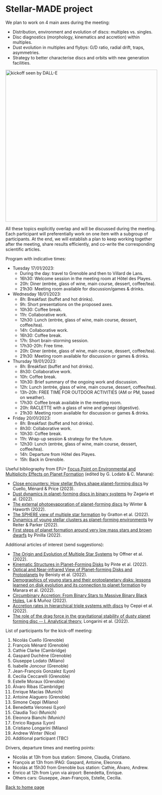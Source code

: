 # Stellar-MADE project

We plan to work on 4 main axes during the meeting: 
- Distribution, environment and evolution of discs: multiples vs. singles.
- Disc diagnostics (morphology, kinematics and accretion) within multiples.
- Dust evolution in multiples and flybys: G/D ratio, radial drift, traps, asymmetries.
- Strategy to better characterise discs and orbits with new generation facilities.

<img src="https://nicolascuello.github.io/Stellar-MADE/images/DALLE-kickoff.png" alt="kickoff seen by DALL-E" width="500"/>

All these topics explicitly overlap and will be discussed during the meeting. Each participant will preferentially work on one item with a subgroup of participants. At the end, we will establish a plan to keep working together after the meeting, share results efficiently, and co-write the corresponding scientific articles.

Program with indicative times:  
- Tuesday 17/01/2023:  
    - During the day: travel to Grenoble and then to Villard de Lans.
    - 16h30: Welcome session in the meeting room at Hôtel des Playes.
    - 20h: Diner (entrée, glass of wine, main course, dessert, coffee/tea).
    - 21h30: Meeting room available for discussion/games & drinks.  
- Wednesday 18/01/2023:  
    - 8h: Breakfast (buffet and hot drinks).
    - 9h: Short presentations on the proposed axes.
    - 10h30: Coffee break.
    - 11h: Collaborative work.
    - 12h30: Lunch (entrée, glass of wine, main course, dessert, coffee/tea).
    - 14h: Collaborative work.
    - 16h30: Coffee break.
    - 17h: Short brain-storming session.
    - 17h30-20h: Free time.
    - 20h: Diner (entrée, glass of wine, main course, dessert, coffee/tea).
    - 21h30: Meeting room available for discussion or games & drinks.  
- Thursday 19/01/2023:
    - 8h: Breakfast (buffet and hot drinks).
    - 8h30: Collaborative work.
    - 10h: Coffee break.
    - 10h30: Brief summary of the ongoing work and discussion.
    - 12h: Lunch (entrée, glass of wine, main course, dessert, coffee/tea).
    - 13h-20h: FREE TIME FOR OUTDOOR ACTIVITIES (AM or PM, based on weather).
    - 17h30: Coffee break available in the meeting room.
    - 20h: RACLETTE with a glass of wine and genepi (digestive).
    - 21h30: Meeting room available for discussion or games & drinks.  
- Friday 20/01/2023:
    - 8h: Breakfast (buffet and hot drinks).
    - 8h30: Collaborative work.
    - 10h30: Coffee break.
    - 11h: Wrap-up session & strategy for the future.
    - 12h30: Lunch (entrée, glass of wine, main course, dessert, coffee/tea).
    - 14h: Departure from Hôtel des Playes.
    - 15h: Back in Grenoble.  

Useful bibliography from EPJ+ [Focus Point on Environmental and Multiplicity Effects on Planet Formation](https://epjplus.epj.org/component/toc/?task=topic&id=1726) (edited by G. Lodato & C. Manara):
- [Close encounters: How stellar flybys shape planet-forming discs](https://arxiv.org/abs/2207.09752) by Cuello, Ménard & Price (2023).
- [Dust dynamics in planet-forming discs in binary systems](https://arxiv.org/abs/2212.07711) by Zagaria et al. (2022).
- [The external photoevaporation of planet-forming discs](https://arxiv.org/abs/2206.11910) by Winter & Haworth (2022).
- [The SPHERE view of multiple star formation](https://arxiv.org/abs/2211.01718) by Gratton et al. (2022).
- [Dynamics of young stellar clusters as planet-forming environments](https://arxiv.org/abs/2209.03889) by Reiter & Parker (2022).
- [First steps of planet formation around very low mass stars and brown dwarfs](https://arxiv.org/abs/2210.06560) by Pinilla (2022).

Additional articles of interest (send suggestions):
- [The Origin and Evolution of Multiple Star Systems](https://arxiv.org/abs/2203.10066) by Offner et al. (2022).
- [Kinematic Structures in Planet-Forming Disks](https://arxiv.org/abs/2203.09528) by Pinte et al. (2022).
- [Optical and Near-infrared View of Planet-forming Disks and Protoplanets](https://arxiv.org/abs/2203.09991) by Benisty et al. (2022).
- [Demographics of young stars and their protoplanetary disks: lessons learned on disk evolution and its connection to planet formation](https://arxiv.org/abs/2203.09930) by Manara et al. (2022).
- [Circumbinary Accretion: From Binary Stars to Massive Binary Black Holes](https://arxiv.org/abs/2211.00028), Lai & Muñoz (2022).
- [Accretion rates in hierarchical triple systems with discs](https://arxiv.org/abs/2205.08784) by Ceppi et al. (2022).
- [The role of the drag force in the gravitational stability of dusty planet forming disc -- I. Analytical theory](https://arxiv.org/abs/2212.04986), Longarini et al. (2022).

List of participants for the kick-off meeting:
1. Nicolás Cuello (Grenoble)
2. François Ménard (Grenoble)
3. Cathie Clarke (Cambridge)
4. Gaspard Duchêne (Grenoble)
5. Giuseppe Lodato (Milano) 
6. Isabelle Joncour (Grenoble)
7. Jean-François Gonzalez (Lyon)
8. Cecilia Ceccarelli (Grenoble)
9. Estelle Moraux (Grenoble)
10. Álvaro Ribas (Cambridge)
11. Enrique Macías (Munich)
12. Antoine Alaguero (Grenoble)
13. Simone Ceppi (Milano)
14. Benedetta Veronesi (Lyon)
15. Claudia Toci (Munich)
16. Eleonora Bianchi (Munich)
17. Enrico Ragusa (Lyon)
18. Cristiano Longarini (Milano)
19. Andrew Winter (Nice)
20. Additional participant (TBC)

Drivers, departure times and meeting points:
- Nicolás at 13h from bus station: Simone, Claudia, Cristiano.
- François at 13h from IPAG: Gaspard, Antoine, Eleonora.
- Nicolás at 15h30 from Grenoble bus station: Cathie, Álvaro, Andrew.
- Enrico at 12h from Lyon via airport: Benedetta, Enrique.
- Others cars: Giuseppe, Jean-François, Estelle, Cecilia.

[Back to home page](https://nicolascuello.github.io/Stellar-MADE/)
